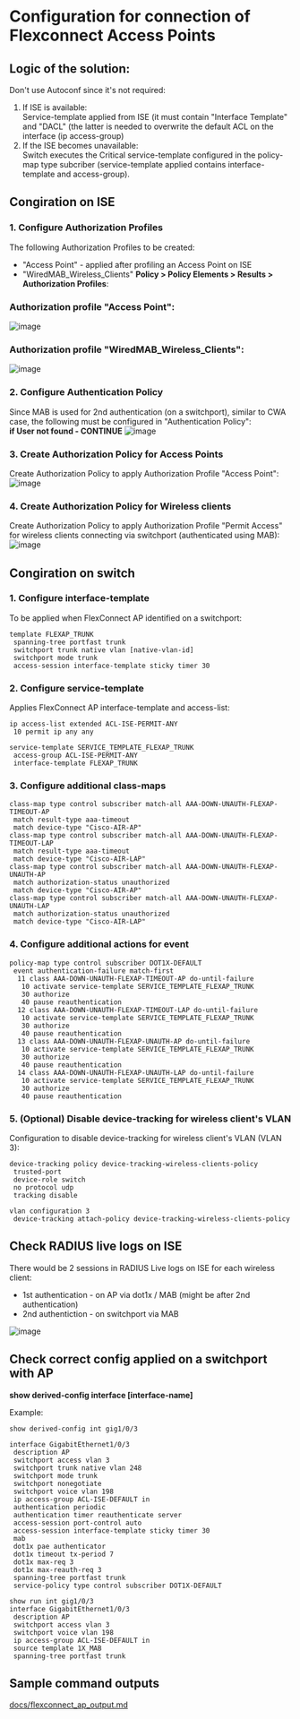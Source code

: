 # Configuration for connection of Flexconnect Access Points

## Logic of the solution:
Don't use Autoconf since it's not required:
1. If ISE is available:<br>
Service-template applied from ISE (it must contain "Interface Template" and "DACL" (the latter is needed to overwrite the default ACL on the interface (ip access-group)
2. If the ISE becomes unavailable:<br>
Switch executes the Critical service-template configured in the policy-map type subcriber (service-template applied contains interface-template and access-group).

## Congiration on ISE

### 1. Configure Authorization Profiles
The following Authorization Profiles to be created:
- "Access Point" - applied after profiling an Access Point on ISE
- "WiredMAB_Wireless_Clients"
**Policy > Policy Elements > Results > Authorization Profiles**:<br>
### Authorization profile "Access Point":
![image](https://user-images.githubusercontent.com/60174786/177613838-e69e3a11-f58f-4644-9542-50a1e70ba228.png)
### Authorization profile "WiredMAB_Wireless_Clients":
![image](https://user-images.githubusercontent.com/60174786/177616347-c108e0e4-4ce9-450b-992f-3db4e4a80295.png)

### 2. Configure Authentication Policy
Since MAB is used for 2nd authentication (on a switchport), similar to CWA case, the following must be configured in "Authentication Policy":<br>
**if User not found - CONTINUE**
![image](https://user-images.githubusercontent.com/60174786/177613298-9554ea3f-5e05-4724-9975-29f7385a8b21.png)

### 3. Create Authorization Policy for Access Points
Create Authorization Policy to apply Authorization Profile "Access Point":
![image](https://user-images.githubusercontent.com/60174786/177614108-9d81b872-3131-402a-82fe-242d402b6311.png)

### 4. Create Authorization Policy for Wireless clients
Create Authorization Policy to apply Authorization Profile "Permit Access" for wireless clients connecting via switchport (authenticated using MAB):
![image](https://user-images.githubusercontent.com/60174786/177615219-1e1a4bb2-cdbb-4292-89c4-9e7a3c212ec3.png)

## Congiration on switch
### 1. Configure interface-template
To be applied when FlexConnect AP identified on a switchport:
```
template FLEXAP_TRUNK
 spanning-tree portfast trunk
 switchport trunk native vlan [native-vlan-id]
 switchport mode trunk
 access-session interface-template sticky timer 30
```

### 2. Configure service-template
Applies FlexConnect AP interface-template and access-list:
```
ip access-list extended ACL-ISE-PERMIT-ANY
 10 permit ip any any

service-template SERVICE_TEMPLATE_FLEXAP_TRUNK
 access-group ACL-ISE-PERMIT-ANY
 interface-template FLEXAP_TRUNK
```

### 3. Configure additional class-maps
```
class-map type control subscriber match-all AAA-DOWN-UNAUTH-FLEXAP-TIMEOUT-AP
 match result-type aaa-timeout
 match device-type "Cisco-AIR-AP"
class-map type control subscriber match-all AAA-DOWN-UNAUTH-FLEXAP-TIMEOUT-LAP
 match result-type aaa-timeout
 match device-type "Cisco-AIR-LAP"
class-map type control subscriber match-all AAA-DOWN-UNAUTH-FLEXAP-UNAUTH-AP
 match authorization-status unauthorized
 match device-type "Cisco-AIR-AP"
class-map type control subscriber match-all AAA-DOWN-UNAUTH-FLEXAP-UNAUTH-LAP
 match authorization-status unauthorized
 match device-type "Cisco-AIR-LAP"
```

### 4. Configure additional actions for event
```
policy-map type control subscriber DOT1X-DEFAULT
 event authentication-failure match-first
  11 class AAA-DOWN-UNAUTH-FLEXAP-TIMEOUT-AP do-until-failure
   10 activate service-template SERVICE_TEMPLATE_FLEXAP_TRUNK
   30 authorize
   40 pause reauthentication
  12 class AAA-DOWN-UNAUTH-FLEXAP-TIMEOUT-LAP do-until-failure
   10 activate service-template SERVICE_TEMPLATE_FLEXAP_TRUNK
   30 authorize
   40 pause reauthentication
  13 class AAA-DOWN-UNAUTH-FLEXAP-UNAUTH-AP do-until-failure
   10 activate service-template SERVICE_TEMPLATE_FLEXAP_TRUNK
   30 authorize
   40 pause reauthentication
  14 class AAA-DOWN-UNAUTH-FLEXAP-UNAUTH-LAP do-until-failure
   10 activate service-template SERVICE_TEMPLATE_FLEXAP_TRUNK
   30 authorize
   40 pause reauthentication
```

### 5. (Optional) Disable device-tracking for wireless client's VLAN
Configuration to disable device-tracking for wireless client's VLAN (VLAN 3):
```
device-tracking policy device-tracking-wireless-clients-policy
 trusted-port
 device-role switch
 no protocol udp
 tracking disable

vlan configuration 3
 device-tracking attach-policy device-tracking-wireless-clients-policy
```

## Check RADIUS live logs on ISE
There would be 2 sessions in RADIUS Live logs on ISE for each wireless client:
- 1st authentication - on AP via dot1x / MAB (might be after 2nd authentication)
- 2nd authentiction - on switchport via MAB

![image](https://user-images.githubusercontent.com/60174786/177612944-25a5c3a8-ec9d-4ff9-9a83-9b3be5ef9bac.png)

## Check correct config applied on a switchport with AP

**show derived-config interface [interface-name]**<br>

Example:
```
show derived-config int gig1/0/3

interface GigabitEthernet1/0/3
 description AP
 switchport access vlan 3
 switchport trunk native vlan 248
 switchport mode trunk
 switchport nonegotiate
 switchport voice vlan 198
 ip access-group ACL-ISE-DEFAULT in
 authentication periodic
 authentication timer reauthenticate server
 access-session port-control auto
 access-session interface-template sticky timer 30
 mab
 dot1x pae authenticator
 dot1x timeout tx-period 7
 dot1x max-req 3
 dot1x max-reauth-req 3
 spanning-tree portfast trunk
 service-policy type control subscriber DOT1X-DEFAULT

```

```
show run int gig1/0/3
interface GigabitEthernet1/0/3
 description AP
 switchport access vlan 3
 switchport voice vlan 198
 ip access-group ACL-ISE-DEFAULT in
 source template 1X_MAB
 spanning-tree portfast trunk
```

## Sample command outputs
[docs/flexconnect_ap_output.md](https://github.com/jc-krylatskoe/dot1xConfigTemplate/blob/main/docs/flexconnect_ap_output.md)

